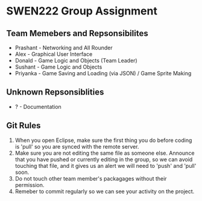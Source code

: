 # SWEN222 Group Assignment

## Team Memebers and Repsonsibilites
* Prashant - Networking and All Rounder
* Alex - Graphical User Interface
* Donald - Game Logic and Objects (Team Leader)
* Sushant - Game Logic and Objects
* Priyanka  - Game Saving and Loading (via JSON) / Game Sprite Making

## Unknown Repsonsiblities
* ? - Documentation

## Git Rules
1. When you open Eclipse, make sure the first thing you do before coding is 'pull' so you are synced with the remote server.
2. Make sure you are not editing the same file as someone else. Announce that you have pushed or currently editing in the group, so we can avoid touching that file, and it gives us an alert we will need to 'push' and 'pull' soon.
3. Do not touch other team member's packagages without their permission. 
4. Remeber to commit regularly so we can see your activity on the project. 
